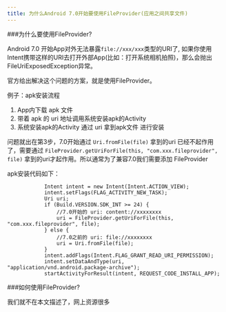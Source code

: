 ```yaml
---
title: 为什么Android 7.0开始要使用FileProvider(应用之间共享文件)
---
```

###为什么要使用FileProvider?

Android 7.0 开始App对外无法暴露`file://xxx/xxx`类型的URI了, 如果你使用Intent携带这样的URI去打开外部App(比如：打开系统相机拍照)，那么会抛出FileUriExposedException异常。


官方给出解决这个问题的方案，就是使用FileProvider。

例子：apk安装流程

1. App内下载 apk 文件
2. 带着 apk 的 uri 地址调用系统安装apk的Activity
3. 系统安装apk的Activity 通过 uri 拿到apk文件 进行安装

问题就出在第3步，7.0开始通过  `Uri.fromFile(file)` 拿到的uri 已经不起作用了，需要通过 `FileProvider.getUriForFile(this, "com.xxx.fileprovider", file)` 拿到的uri才起作用。所以通常为了兼容7.0我们需要添加 FileProvider

apk安装代码如下：

```
            Intent intent = new Intent(Intent.ACTION_VIEW);
            intent.setFlags(FLAG_ACTIVITY_NEW_TASK);
            Uri uri;
            if (Build.VERSION.SDK_INT >= 24) {
            	//7.0开始的 uri: content://xxxxxxxx
                uri = FileProvider.getUriForFile(this, "com.xxx.fileprovider", file);
            } else {
            	//7.0之前的 uri: file://xxxxxxxx
                uri = Uri.fromFile(file);
            }
            intent.addFlags(Intent.FLAG_GRANT_READ_URI_PERMISSION);
            intent.setDataAndType(uri, "application/vnd.android.package-archive");
            startActivityForResult(intent, REQUEST_CODE_INSTALL_APP);
```

###如何使用FileProvider?

我们就不在本文描述了，网上资源很多











